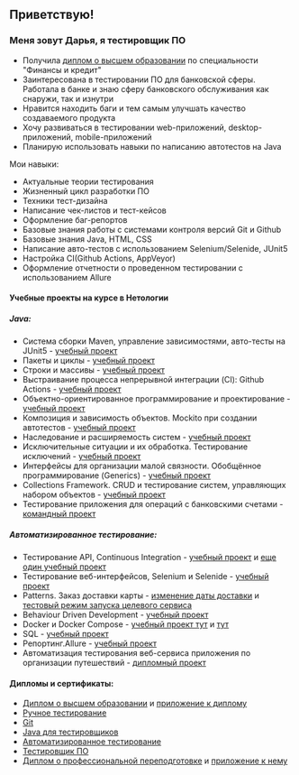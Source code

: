 ## Приветствую!

### Меня зовут Дарья, я тестировщик ПО

* Получила [диплом о высшем образовании](https://github.com/Darythefirst/Darythefirst/blob/main/Certificates/diploma1.pdf) по специальности "Финансы и кредит"
* Заинтересована в тестировании ПО для банковской сферы. Работала в банке и знаю сферу банковского обслуживания как снаружи, так и изнутри
* Нравится находить баги и тем самым улучшать качество создаваемого продукта
* Хочу развиваться в тестировании web-приложений, desktop-приложений, mobile-приложений
* Планирую использовать навыки по написанию автотестов на Java

Мои навыки:
* Актуальные теории тестирования
* Жизненный цикл разработки ПО
* Техники тест-дизайна
* Написание чек-листов и тест-кейсов
* Оформление баг-репортов
* Базовые знания работы с системами контроля версий Git и Github
* Базовые знания Java, HTML, CSS
* Написание авто-тестов с использованием Selenium/Selenide, JUnit5
* Настройка CI(Github Actions, AppVeyor)
* Оформление отчетности о проведенном тестировании с использованием Allure

#### Учебные проекты на курсе в Нетологии
##### Java:
* Система сборки Maven, управление зависимостями, авто-тесты на JUnit5 - [учебный проект](https://github.com/Darythefirst/JavaHomework4.1)
* Пакеты и циклы - [учебный проект](https://github.com/Darythefirst/JavaHomework5)
* Строки и массивы - [учебный проект](https://github.com/Darythefirst/JavaHomework6)
* Выстраивание процесса непрерывной интеграции (CI): Github Actions - [учебный проект](https://github.com/Darythefirst/JavaHomework7.1)
* Объектно-ориентированное программирование и проектирование - [учебный проект](https://github.com/Darythefirst/JavaHomework9)
* Композиция и зависимость объектов. Mockito при создании автотестов - [учебный проект](https://github.com/Darythefirst/JavaHomework11)
* Наследование и расширяемость систем - [учебный проект](https://github.com/Darythefirst/JavaHomework12)
* Исключительные ситуации и их обработка. Тестирование исключений - [учебный проект](https://github.com/Darythefirst/JavaHomework13)
* Интерфейсы для организации малой связности. Обобщённое программирование (Generics) - [учебный проект](https://github.com/Darythefirst/JavaHomework14)
* Collections Framework. CRUD и тестирование систем, управляющих набором объектов - [учебный проект](https://github.com/Darythefirst/JavaHomework15)
* Тестирование приложения для операций с банковскими счетами - [командный проект](https://github.com/MarinaIurchenko/TeamProject)

##### Автоматизированное тестирование:
* Тестирование API, Continuous Integration - [учебный проект](https://github.com/Darythefirst/Java-aqa2.rest) и [еще один учебный проект](https://github.com/Darythefirst/Java-aqa2.2.postmanEcho)
* Тестирование веб-интерфейсов, Selenium и Selenide - [учебный проект](https://github.com/Darythefirst/Java-aqa.web)
* Patterns. Заказ доставки карты - [изменение даты доставки](https://github.com/Darythefirst/Java-aqa.Patterns.1) и [тестовый режим запуска целевого сервиса](https://github.com/Darythefirst/Java-aqa.Patterns.2)
* Behaviour Driven Development - [учебный проект](https://github.com/Darythefirst/Java-aqa.BDD)
* Docker и Docker Compose - [учебный проект тут](https://github.com/Darythefirst/Java-aqa.Docker) и [тут](https://github.com/Darythefirst/Java-aqa.Docker2)
* SQL - [учебный проект](https://github.com/Darythefirst/Java-aqa.SQL)
* Репортинг.Allure - [учебный проект](https://github.com/Darythefirst/Java-aqa.PatternsAllure)
* Автоматизация тестирования веб-сервиса приложения по организации путешествий - [дипломный проект](https://github.com/Darythefirst/Aqa.Diploma)

#### Дипломы и сертификаты:
* [Диплом о высшем образовании](https://github.com/Darythefirst/Darythefirst/blob/main/Certificates/diploma1.pdf) и [приложение к диплому](https://github.com/Darythefirst/Darythefirst/blob/main/Certificates/application.pdf)
* [Ручное тестирование](https://github.com/Darythefirst/Darythefirst/blob/main/Certificates/manual.pdf)
* [Git](https://github.com/Darythefirst/Darythefirst/blob/main/Certificates/git.pdf)
* [Java для тестировщиков](https://github.com/Darythefirst/Darythefirst/blob/main/Certificates/java.pdf)
* [Автоматизированное тестирование](https://github.com/Darythefirst/Darythefirst/blob/main/Certificates/autotest.pdf)
* [Тестировщик ПО](https://github.com/Darythefirst/Darythefirst/blob/main/Certificates/qa-certificate.pdf)
* [Диплом о профессиональной переподготовке](https://github.com/Darythefirst/Darythefirst/blob/main/Certificates/qa-diploma.pdf) и [приложение к нему](https://github.com/Darythefirst/Darythefirst/blob/main/Certificates/qa-application.pdf)
